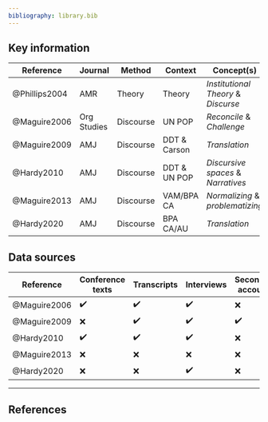 ```yaml
---
bibliography: library.bib
---
```


## Key information

Reference       | Journal       | Method        | Context       | Concept(s)
---             | ---           | ---           | ---           | ---
@Phillips2004   | AMR           | Theory        | Theory        | _Institutional Theory_ & _Discurse_
@Maguire2006    | Org Studies   | Discourse     | UN POP        | _Reconcile_ & _Challenge_
@Maguire2009    | AMJ           | Discourse     | DDT & Carson  | _Translation_
@Hardy2010      | AMJ           | Discourse     | DDT & UN POP  | _Discursive spaces_ & _Narratives_
@Maguire2013    | AMJ           | Discourse     | VAM/BPA CA    | _Normalizing_ & _problematizing_
@Hardy2020      | AMJ           | Discourse     | BPA CA/AU     | _Translation_

## Data sources

Reference       | Conference texts  | Transcripts       | Interviews        | Secondary accounts| Scientific articles   | Opinion pieces      | Party documents   | Party websites    |
---             | ---               | ---               | ---               | ---               | ---                   | ---                      | ---               | ---               |
@Maguire2006    | :heavy_check_mark:| :heavy_check_mark:| :heavy_check_mark:| :x:               | :x:                   | :x:                      | :X:               | :x:               |
@Maguire2009    | :x:               | :heavy_check_mark:| :heavy_check_mark:| :heavy_check_mark:| :heavy_check_mark:    | :x:                      | :X:               | :x:               |
@Hardy2010      | :heavy_check_mark:| :heavy_check_mark:| :heavy_check_mark:| :x:               | :heavy_check_mark:    | :heavy_check_mark:  | :heavy_check_mark:| :x:               |
@Maguire2013    | :x:               | :x:               | :x:               | :x:               | :x:                   | :x:                      | :heavy_check_mark:| :heavy_check_mark:|
@Hardy2020      | :x:               | :x:               | :heavy_check_mark:| :x:               | :x:                   | :heavy_check_mark:  | :heavy_check_mark:| :heavy_check_mark:|

---

## References